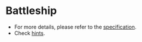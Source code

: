 # Battleship

* For more details, please refer to the [specification](p2_spec.pdf). 
* Check [hints](p2_hints.pdf).
